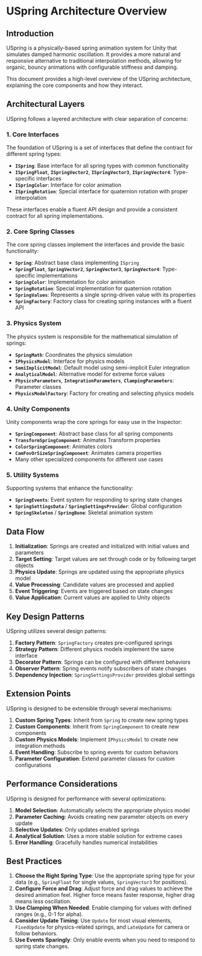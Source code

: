 # USpring Architecture Overview

## Introduction

USpring is a physically-based spring animation system for Unity that simulates damped harmonic oscillation. It provides a more natural and responsive alternative to traditional interpolation methods, allowing for organic, bouncy animations with configurable stiffness and damping.

This document provides a high-level overview of the USpring architecture, explaining the core components and how they interact.

## Architectural Layers

USpring follows a layered architecture with clear separation of concerns:

### 1. Core Interfaces

The foundation of USpring is a set of interfaces that define the contract for different spring types:

- **`ISpring`**: Base interface for all spring types with common functionality
- **`ISpringFloat`**, **`ISpringVector2`**, **`ISpringVector3`**, **`ISpringVector4`**: Type-specific interfaces
- **`ISpringColor`**: Interface for color animation
- **`ISpringRotation`**: Special interface for quaternion rotation with proper interpolation

These interfaces enable a fluent API design and provide a consistent contract for all spring implementations.

### 2. Core Spring Classes

The core spring classes implement the interfaces and provide the basic functionality:

- **`Spring`**: Abstract base class implementing `ISpring`
- **`SpringFloat`**, **`SpringVector2`**, **`SpringVector3`**, **`SpringVector4`**: Type-specific implementations
- **`SpringColor`**: Implementation for color animation
- **`SpringRotation`**: Special implementation for quaternion rotation
- **`SpringValues`**: Represents a single spring-driven value with its properties
- **`SpringFactory`**: Factory class for creating spring instances with a fluent API

### 3. Physics System

The physics system is responsible for the mathematical simulation of springs:

- **`SpringMath`**: Coordinates the physics simulation
- **`IPhysicsModel`**: Interface for physics models
- **`SemiImplicitModel`**: Default model using semi-implicit Euler integration
- **`AnalyticalModel`**: Alternative model for extreme force values
- **`PhysicsParameters`**, **`IntegrationParameters`**, **`ClampingParameters`**: Parameter classes
- **`PhysicsModelFactory`**: Factory for creating and selecting physics models

### 4. Unity Components

Unity components wrap the core springs for easy use in the Inspector:

- **`SpringComponent`**: Abstract base class for all spring components
- **`TransformSpringComponent`**: Animates Transform properties
- **`ColorSpringComponent`**: Animates colors
- **`CamFovOrSizeSpringComponent`**: Animates camera properties
- Many other specialized components for different use cases

### 5. Utility Systems

Supporting systems that enhance the functionality:

- **`SpringEvents`**: Event system for responding to spring state changes
- **`SpringSettingsData`** / **`SpringSettingsProvider`**: Global configuration
- **`SpringSkeleton`** / **`SpringBone`**: Skeletal animation system

## Data Flow

1. **Initialization**: Springs are created and initialized with initial values and parameters
2. **Target Setting**: Target values are set through code or by following target objects
3. **Physics Update**: Springs are updated using the appropriate physics model
4. **Value Processing**: Candidate values are processed and applied
5. **Event Triggering**: Events are triggered based on state changes
6. **Value Application**: Current values are applied to Unity objects

## Key Design Patterns

USpring utilizes several design patterns:

1. **Factory Pattern**: `SpringFactory` creates pre-configured springs
2. **Strategy Pattern**: Different physics models implement the same interface
3. **Decorator Pattern**: Springs can be configured with different behaviors
4. **Observer Pattern**: Spring events notify subscribers of state changes
5. **Dependency Injection**: `SpringSettingsProvider` provides global settings

## Extension Points

USpring is designed to be extensible through several mechanisms:

1. **Custom Spring Types**: Inherit from `Spring` to create new spring types
2. **Custom Components**: Inherit from `SpringComponent` to create new components
3. **Custom Physics Models**: Implement `IPhysicsModel` to create new integration methods
4. **Event Handling**: Subscribe to spring events for custom behaviors
5. **Parameter Configuration**: Extend parameter classes for custom configurations

## Performance Considerations

USpring is designed for performance with several optimizations:

1. **Model Selection**: Automatically selects the appropriate physics model
2. **Parameter Caching**: Avoids creating new parameter objects on every update
3. **Selective Updates**: Only updates enabled springs
4. **Analytical Solution**: Uses a more stable solution for extreme cases
5. **Error Handling**: Gracefully handles numerical instabilities

## Best Practices

1. **Choose the Right Spring Type**: Use the appropriate spring type for your data (e.g., `SpringFloat` for single values, `SpringVector3` for positions).
2. **Configure Force and Drag**: Adjust force and drag values to achieve the desired animation feel. Higher force means faster response, higher drag means less oscillation.
3. **Use Clamping When Needed**: Enable clamping for values with defined ranges (e.g., 0-1 for alpha).
4. **Consider Update Timing**: Use `Update` for most visual elements, `FixedUpdate` for physics-related springs, and `LateUpdate` for camera or follow behaviors.
5. **Use Events Sparingly**: Only enable events when you need to respond to spring state changes.
